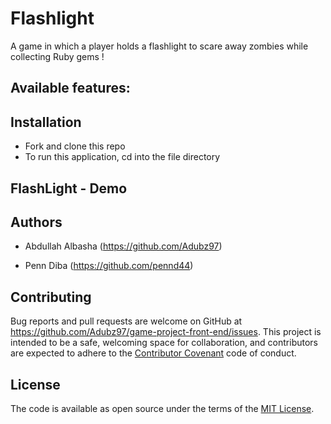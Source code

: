 
# Flashlight
A game in which a player holds a flashlight to scare away zombies while collecting Ruby gems !

## Available features:
 

## Installation

- Fork and clone this repo
- To run this application, cd into the file directory
  
  
## FlashLight - Demo


## Authors
- Abdullah Albasha (https://github.com/Adubz97)

- Penn Diba (https://github.com/pennd44)

## Contributing
Bug reports and pull requests are welcome on GitHub at https://github.com/Adubz97/game-project-front-end/issues. This project is intended to be a safe, welcoming space for collaboration, and contributors are expected to adhere to the [Contributor Covenant](http://contributor-covenant.org) code of conduct.

## License 
The code is available as open source under the terms of the [MIT License](https://opensource.org/licenses/MIT).
